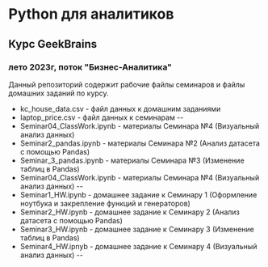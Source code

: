 # Python для аналитиков
## Курс GeekBrains
### лето 2023г, поток "Бизнес-Аналитика"

Данный репозиторий содержит рабочие файлы семинаров и файлы домашних заданий по курсу.

- kc_house_data.csv - файл данных к домашним заданиями
- laptop_price.csv - файл данных к семинарам
--
- Seminar04_ClassWork.ipynb - материалы Семинара №4 (Визуальный анализ данных)
- Seminar2_pandas.ipynb - материалы Семинара №2 (Анализ датасета с помощью Pandas)
- Seminar_3_pandas.ipynb - материалы Семинара №3 (Изменение таблиц в Pandas)
- Seminar04_ClassWork.ipynb - материалы Семинара №4 (Визуальный анализ данных)
--
- Seminar1_HW.ipynb - домашнее задание к Семинару 1 (Оформление ноутбука и закрепление функций и генераторов)
- Seminar2_HW.ipynb - домашнее задание к Семинару 2 (Анализ датасета с помощью Pandas)
- Seminar3_HW.ipynb - домашнее задание к Семинару 3 (Изменение таблиц в Pandas)
- Seminar4_HW.ipnyb - домашнее задание к Семинару 4 (Визуальный анализ данных)
--
